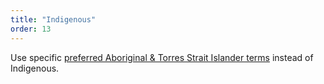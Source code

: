 ```yaml
---
title: "Indigenous"
order: 13
---
```


Use specific [preferred Aboriginal & Torres Strait Islander terms](/accessibility-inclusivity/#aboriginal-torres-strait-islander-peoples) instead of Indigenous.
